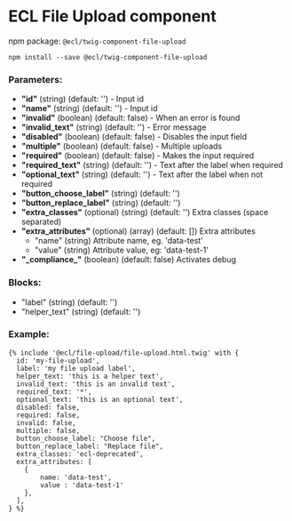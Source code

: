 # ECL File Upload component

npm package: `@ecl/twig-component-file-upload`

```shell
npm install --save @ecl/twig-component-file-upload
```

### Parameters:

- **"id"** (string) (default: '') - Input id
- **"name"** (string) (default: '') - Input id
- **"invalid"** (boolean) (default: false) - When an error is found
- **"invalid_text"** (string) (default: '') - Error message
- **"disabled"** (boolean) (default: false) - Disables the input field
- **"multiple"** (boolean) (default: false) - Multiple uploads
- **"required"** (boolean) (default: false) - Makes the input required
- **"required_text"** (string) (default: '') - Text after the label when required
- **"optional_text"** (string) (default: '') - Text after the label when not required
- **"button_choose_label"** (string) (default: '')
- **"button_replace_label"** (string) (default: '')
- **"extra_classes"** (optional) (string) (default: '') Extra classes (space separated)
- **"extra_attributes"** (optional) (array) (default: []) Extra attributes
  - "name" (string) Attribute name, eg. 'data-test'
  - "value" (string) Attribute value, eg: 'data-test-1'
- **"\_compliance\_"** (boolean) (default: false) Activates debug

### Blocks:

- "label" (string) (default: '')
- "helper_text" (string) (default: '')

### Example:

<!-- prettier-ignore -->
```twig
{% include '@ecl/file-upload/file-upload.html.twig' with { 
  id: 'my-file-upload', 
  label: 'my file upload label', 
  helper_text: 'this is a helper text', 
  invalid_text: 'this is an invalid text', 
  required_text: '*', 
  optional_text: 'this is an optional text', 
  disabled: false, 
  required: false, 
  invalid: false, 
  multiple: false, 
  button_choose_label: "Choose file", 
  button_replace_label: "Replace file", 
  extra_classes: 'ecl-deprecated', 
  extra_attributes: [ 
    { 
        name: 'data-test', 
        value : 'data-test-1' 
    }, 
  ], 
} %}
```
